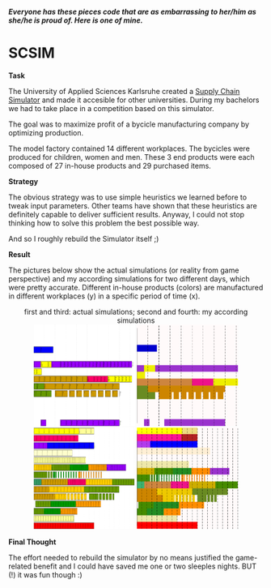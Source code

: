 
***Everyone has these pieces code that are as embarrassing to her/him as she/he is proud of. Here is one of mine.***

# SCSIM
**Task**

The University of Applied Sciences Karlsruhe created a <a href="http://www.iwi.hs-karlsruhe.de/scs/download/Handbuch_EN.pdf">Supply Chain Simulator</a> and made it accesible for other universities. During my bachelors we had to take place in a competition based on this simulator.

The goal was to maximize profit of a bycicle manufacturing company by optimizing production.

The model factory contained 14 different workplaces. The bycicles were produced for children, women and men. These 3 end products were each composed of 27 in-house products and 29 purchased items.

**Strategy**

The obvious strategy was to use simple heuristics we learned before to tweak input parameters. Other teams have shown that these heuristics are definitely capable to deliver sufficient results. Anyway, I could not stop thinking how to solve this problem the best possible way.

And so I roughly rebuild the Simulator itself ;)

**Result**

The pictures below show the actual simulations (or reality from game perspective) and my according simulations for two different days, which were pretty accurate. Different in-house products (colors) are manufactured in different workplaces (y) in a specific period of time (x).
<p align="center">
  first and third: actual simulations; second and fourth: my according simulations
  <br>
  <img src="https://raw.githubusercontent.com/Lausbert/SCSIM/master/Examples/reality1.png" width="200" height="200">
  <img src="https://raw.githubusercontent.com/Lausbert/SCSIM/master/Examples/simulation1.png" width="200" height="200">
  <img src="https://raw.githubusercontent.com/Lausbert/SCSIM/master/Examples/reality2.png" width="200" height="200">
  <img src="https://raw.githubusercontent.com/Lausbert/SCSIM/master/Examples/simulation2.png" width="200" height="200">
</p>

**Final Thought**

The effort needed to rebuild the simulator by no means justified the game-related benefit and I could have saved me one or two sleeples nights. BUT (!) it was fun though :)

